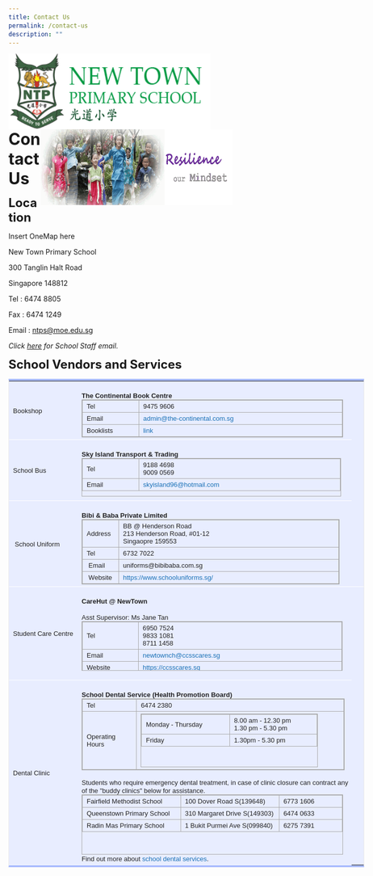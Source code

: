 ```yaml
---
title: Contact Us
permalink: /contact-us
description: ""
---
```

<img src="/images/logosub.png" style="width:400px;height:150px;margin-left:0px;" align="left">

<img src="/images/Header%20GIF.gif" style="width:380px;height:150px;margin-right:60px;" align="right">
<br><br><br><br><br><br>

**<font size="6">Contact Us</font>**

**<font size=5>Location</font>**


Insert OneMap here

New Town Primary School&nbsp;

300 Tanglin Halt Road&nbsp;

Singapore 148812

  

Tel : 6474 8805

Fax : 6474 1249

Email :&nbsp;[ntps@moe.edu.sg](mailto:ntps@moe.edu.sg)

_Click&nbsp;[here](https://moe-newtownpri-staging.netlify.app/about-us/school-staff)&nbsp;for School Staff email._

**<font size=5>School Vendors and Services</font>**

<table style="margin: 0px 10px 0px 0px; outline: 0px; padding: 0px; border-collapse: collapse; border-width: 4px 1px; border-style: solid; border-color: rgb(170, 188, 254) rgb(234, 234, 234); border-image: initial; background-color: rgb(232, 237, 255); color: rgb(0, 0, 0); font-family: Calibri, sans-serif; font-size: 14px; font-style: normal; font-variant-ligatures: normal; font-variant-caps: normal; font-weight: 400; letter-spacing: normal; orphans: 2; text-align: left; text-transform: none; white-space: normal; widows: 2; word-spacing: 0px; -webkit-text-stroke-width: 0px; text-decoration-thickness: initial; text-decoration-style: initial; text-decoration-color: initial; width: 704.5px;" class="ive_eobj_left iveo_table ives_tab_simple2"><tbody style="margin: 0px; outline: 0px; padding: 0px;"><tr style="margin: 0px; outline: 0px; padding: 0px;"><td style="margin: 0px; outline: 0px; padding: 4px 4px 4px 8px; text-align: left; color: rgb(34, 34, 34); border-bottom: 1px solid rgb(255, 255, 255); width: 129px;"><font style="margin: 0px; outline: 0px; padding: 0px;" size="2" face="arial, sans-serif">Bookshop<br style="margin: 0px; outline: 0px; padding: 0px;"></font></td><td style="margin: 0px; outline: 0px; padding: 4px 4px 4px 8px; text-align: left; color: rgb(34, 34, 34); border-bottom: 1px solid rgb(255, 255, 255); width: 488px;"><font style="margin: 0px; outline: 0px; padding: 0px;" size="2" face="arial, sans-serif"><br style="margin: 0px; outline: 0px; padding: 0px;"><b style="margin: 0px; outline: 0px; padding: 0px;">The Continental Book Centre</b><br style="margin: 0px; outline: 0px; padding: 0px;"><table style="margin: 0px 10px 0px 0px; outline: 0px; padding: 0px; border-collapse: collapse; float: left; border: 1px solid rgb(170, 170, 170); width: 517.5px;" class="ive_eobj_left iveo_table ives_tab_simple3"><tbody style="margin: 0px; outline: 0px; padding: 0px;"><tr style="margin: 0px; outline: 0px; padding: 0px;"><td style="margin: 0px; outline: 0px; padding: 4px 4px 4px 8px; text-align: left; color: rgb(34, 34, 34); border: 1px solid rgb(170, 170, 170); width: 103px;">Tel</td><td style="margin: 0px; outline: 0px; padding: 4px 4px 4px 8px; text-align: left; color: rgb(34, 34, 34); border: 1px solid rgb(170, 170, 170); width: 414px;">9475 9606</td></tr><tr style="margin: 0px; outline: 0px; padding: 0px;"><td style="margin: 0px; outline: 0px; padding: 4px 4px 4px 8px; text-align: left; color: rgb(34, 34, 34); border: 1px solid rgb(170, 170, 170); width: 60px;">Email</td><td style="margin: 0px; outline: 0px; padding: 4px 4px 4px 8px; text-align: left; color: rgb(34, 34, 34); border: 1px solid rgb(170, 170, 170); width: 60px;"><a style="margin: 0px; outline: 0px; padding: 0px; color: rgb(24, 112, 182); text-decoration: none;" target="" href="mailto:admin@the-continental.com.sg">admin@the-continental.com.sg</a></td></tr><tr style="margin: 0px; outline: 0px; padding: 0px;"><td style="margin: 0px; outline: 0px; padding: 4px 4px 4px 8px; text-align: left; color: rgb(34, 34, 34); border: 1px solid rgb(170, 170, 170);">Booklists</td><td style="margin: 0px; outline: 0px; padding: 4px 4px 4px 8px; text-align: left; color: rgb(34, 34, 34); border: 1px solid rgb(170, 170, 170);"><a style="margin: 0px; outline: 0px; padding: 0px; color: rgb(24, 112, 182); text-decoration: none;" target="_blank" href="https://drive.google.com/drive/u/1/folders/17BvECiehbFGizSvUH7SFOuM0KcHQTnVB">link</a></td></tr></tbody></table><br style="margin: 0px; outline: 0px; padding: 0px;"><br style="margin: 0px; outline: 0px; padding: 0px;"><br style="margin: 0px; outline: 0px; padding: 0px;"><br style="margin: 0px; outline: 0px; padding: 0px;"></font></td></tr><tr style="margin: 0px; outline: 0px; padding: 0px;"><td style="margin: 0px; outline: 0px; padding: 4px 4px 4px 8px; text-align: left; color: rgb(34, 34, 34); border-bottom: 1px solid rgb(255, 255, 255); width: 60px;"><font style="margin: 0px; outline: 0px; padding: 0px;" size="2" face="arial, sans-serif">School Bus</font></td><td style="margin: 0px; outline: 0px; padding: 4px 4px 4px 8px; text-align: left; color: rgb(34, 34, 34); border-bottom: 1px solid rgb(255, 255, 255); width: 60px;"><font style="margin: 0px; outline: 0px; padding: 0px;" size="2" face="arial, sans-serif"><br style="margin: 0px; outline: 0px; padding: 0px;"><b style="margin: 0px; outline: 0px; padding: 0px;">Sky Island Transport &amp; Trading<br style="margin: 0px; outline: 0px; padding: 0px;"></b><table style="margin: 0px 10px 0px 0px; outline: 0px; padding: 0px; border-collapse: collapse; float: left; border: 1px solid rgb(170, 170, 170); width: 513.5px; height: 76px;" class="ive_eobj_left iveo_table ives_tab_simple3"><tbody style="margin: 0px; outline: 0px; padding: 0px;"><tr style="margin: 0px; outline: 0px; padding: 0px;"><td style="margin: 0px; outline: 0px; padding: 4px 4px 4px 8px; text-align: left; color: rgb(34, 34, 34); border: 1px solid rgb(170, 170, 170); width: 105px;">Tel</td><td style="margin: 0px; outline: 0px; padding: 4px 4px 4px 8px; text-align: left; color: rgb(34, 34, 34); border: 1px solid rgb(170, 170, 170); width: 408px;">9188 4698<br style="margin: 0px; outline: 0px; padding: 0px;">9009 0569</td></tr><tr style="margin: 0px; outline: 0px; padding: 0px;"><td style="margin: 0px; outline: 0px; padding: 4px 4px 4px 8px; text-align: left; color: rgb(34, 34, 34); border: 1px solid rgb(170, 170, 170); width: 60px;">Email</td><td style="margin: 0px; outline: 0px; padding: 4px 4px 4px 8px; text-align: left; color: rgb(34, 34, 34); border: 1px solid rgb(170, 170, 170); width: 60px;"><a style="margin: 0px; outline: 0px; padding: 0px; color: rgb(24, 112, 182); text-decoration: none;" target="" href="mailto:skyisland96@hotmail.com">skyisland96@hotmail.com</a></td></tr></tbody></table><br style="margin: 0px; outline: 0px; padding: 0px;"><br style="margin: 0px; outline: 0px; padding: 0px;"><br style="margin: 0px; outline: 0px; padding: 0px;"><br style="margin: 0px; outline: 0px; padding: 0px;"><br style="margin: 0px; outline: 0px; padding: 0px;"></font></td></tr><tr style="margin: 0px; outline: 0px; padding: 0px;"><td style="margin: 0px; outline: 0px; padding: 4px 4px 4px 8px; text-align: left; color: rgb(34, 34, 34); border-bottom: 1px solid rgb(255, 255, 255);"><font style="margin: 0px; outline: 0px; padding: 0px;" size="2" face="arial, sans-serif">&nbsp;School Uniform</font></td><td style="margin: 0px; outline: 0px; padding: 4px 4px 4px 8px; text-align: left; color: rgb(34, 34, 34); border-bottom: 1px solid rgb(255, 255, 255);">&nbsp;<br style="margin: 0px; outline: 0px; padding: 0px;"><font style="margin: 0px; outline: 0px; padding: 0px;" size="2" face="arial, sans-serif"><b style="margin: 0px; outline: 0px; padding: 0px;">Bibi &amp; Baba Private Limited</b><br style="margin: 0px; outline: 0px; padding: 0px;"><table style="margin: 0px 10px 0px 0px; outline: 0px; padding: 0px; border-collapse: collapse; float: left; border: 1px solid rgb(170, 170, 170); width: 511.233px;" class="iveo_table ives_tab_simple3 ive_eobj_left"><tbody style="margin: 0px; outline: 0px; padding: 0px;"><tr style="margin: 0px; outline: 0px; padding: 0px;"><td style="margin: 0px; outline: 0px; padding: 4px 4px 4px 8px; text-align: left; color: rgb(34, 34, 34); border: 1px solid rgb(170, 170, 170); width: 60px;">Address</td><td style="margin: 0px; outline: 0px; padding: 4px 4px 4px 8px; text-align: left; color: rgb(34, 34, 34); border: 1px solid rgb(170, 170, 170); width: 451px;">BB @ Henderson Road<br style="margin: 0px; outline: 0px; padding: 0px;">213 Henderson Road, #01-12<br style="margin: 0px; outline: 0px; padding: 0px;">Singaopre 159553<br style="margin: 0px; outline: 0px; padding: 0px;"></td></tr><tr style="margin: 0px; outline: 0px; padding: 0px;"><td style="margin: 0px; outline: 0px; padding: 4px 4px 4px 8px; text-align: left; color: rgb(34, 34, 34); border: 1px solid rgb(170, 170, 170); width: 60px;">Tel</td><td style="margin: 0px; outline: 0px; padding: 4px 4px 4px 8px; text-align: left; color: rgb(34, 34, 34); border: 1px solid rgb(170, 170, 170); width: 60px;">6732 7022</td></tr><tr style="margin: 0px; outline: 0px; padding: 0px;"><td style="margin: 0px; outline: 0px; padding: 4px 4px 4px 8px; text-align: left; color: rgb(34, 34, 34); border: 1px solid rgb(170, 170, 170);">&nbsp;Email</td><td style="margin: 0px; outline: 0px; padding: 4px 4px 4px 8px; text-align: left; color: rgb(34, 34, 34); border: 1px solid rgb(170, 170, 170);">uniforms@bibibaba.com.sg</td></tr><tr style="margin: 0px; outline: 0px; padding: 0px;"><td style="margin: 0px; outline: 0px; padding: 4px 4px 4px 8px; text-align: left; color: rgb(34, 34, 34); border: 1px solid rgb(170, 170, 170);">&nbsp;Website</td><td style="margin: 0px; outline: 0px; padding: 4px 4px 4px 8px; text-align: left; color: rgb(34, 34, 34); border: 1px solid rgb(170, 170, 170);"><a style="margin: 0px; outline: 0px; padding: 0px; color: rgb(24, 112, 182); text-decoration: none;" target="_blank" href="https://www.schooluniforms.sg/">https://www.schooluniforms.sg/</a></td></tr></tbody></table><br style="margin: 0px; outline: 0px; padding: 0px;"></font></td><td style="margin: 0px; outline: 0px; padding: 4px 4px 4px 8px; text-align: left; color: rgb(34, 34, 34); border-bottom: 1px solid rgb(255, 255, 255);"></td><td style="margin: 0px; outline: 0px; padding: 4px 4px 4px 8px; text-align: left; color: rgb(34, 34, 34); border-bottom: 1px solid rgb(255, 255, 255);"><br style="margin: 0px; outline: 0px; padding: 0px;"></td></tr><tr style="margin: 0px; outline: 0px; padding: 0px;"><td style="margin: 0px; outline: 0px; padding: 4px 4px 4px 8px; text-align: left; color: rgb(34, 34, 34); border-bottom: 1px solid rgb(255, 255, 255);"><font style="margin: 0px; outline: 0px; padding: 0px;" size="2" face="arial, sans-serif">Student Care Centre</font></td><td style="margin: 0px; outline: 0px; padding: 4px 4px 4px 8px; text-align: left; color: rgb(34, 34, 34); border-bottom: 1px solid rgb(255, 255, 255);"><font style="margin: 0px; outline: 0px; padding: 0px;" size="2" face="arial, sans-serif"><br style="margin: 0px; outline: 0px; padding: 0px;"><b style="margin: 0px; outline: 0px; padding: 0px;">CareHut @ NewTown</b><br style="margin: 0px; outline: 0px; padding: 0px;"><br style="margin: 0px; outline: 0px; padding: 0px;">Asst Supervisor: Ms Jane Tan<br style="margin: 0px; outline: 0px; padding: 0px;"><table style="margin: 0px 10px 0px 0px; outline: 0px; padding: 0px; border-collapse: collapse; float: left; border: 1px solid rgb(170, 170, 170); width: 516.5px; height: 98px;" class="ive_eobj_left iveo_table ives_tab_simple3"><tbody style="margin: 0px; outline: 0px; padding: 0px;"><tr style="margin: 0px; outline: 0px; padding: 0px;"><td style="margin: 0px; outline: 0px; padding: 4px 4px 4px 8px; text-align: left; color: rgb(34, 34, 34); border: 1px solid rgb(170, 170, 170); width: 103px;">Tel</td><td style="margin: 0px; outline: 0px; padding: 4px 4px 4px 8px; text-align: left; color: rgb(34, 34, 34); border: 1px solid rgb(170, 170, 170); width: 413px;">6950 7524<br style="margin: 0px; outline: 0px; padding: 0px;">9833 1081&nbsp;<br style="margin: 0px; outline: 0px; padding: 0px;">8711 1458</td></tr><tr style="margin: 0px; outline: 0px; padding: 0px;"><td style="margin: 0px; outline: 0px; padding: 4px 4px 4px 8px; text-align: left; color: rgb(34, 34, 34); border: 1px solid rgb(170, 170, 170); width: 60px;">Email</td><td style="margin: 0px; outline: 0px; padding: 4px 4px 4px 8px; text-align: left; color: rgb(34, 34, 34); border: 1px solid rgb(170, 170, 170); width: 60px;"><a style="margin: 0px; outline: 0px; padding: 0px; color: rgb(24, 112, 182); text-decoration: none;" target="" href="mailto:newtownch@ccsscares.sg">newtownch@ccsscares.sg</a></td></tr><tr style="margin: 0px; outline: 0px; padding: 0px;"><td style="margin: 0px; outline: 0px; padding: 4px 4px 4px 8px; text-align: left; color: rgb(34, 34, 34); border: 1px solid rgb(170, 170, 170);">Website</td><td style="margin: 0px; outline: 0px; padding: 4px 4px 4px 8px; text-align: left; color: rgb(34, 34, 34); border: 1px solid rgb(170, 170, 170);"><a style="margin: 0px; outline: 0px; padding: 0px; color: rgb(24, 112, 182); text-decoration: none;" target="_blank" href="https://ccsscares.sg/">https://ccsscares.sg</a></td></tr></tbody></table><br style="margin: 0px; outline: 0px; padding: 0px;"><br style="margin: 0px; outline: 0px; padding: 0px;"><br style="margin: 0px; outline: 0px; padding: 0px;"><br style="margin: 0px; outline: 0px; padding: 0px;"><br style="margin: 0px; outline: 0px; padding: 0px;"><br style="margin: 0px; outline: 0px; padding: 0px;"><br style="margin: 0px; outline: 0px; padding: 0px;"></font></td></tr><tr style="margin: 0px; outline: 0px; padding: 0px;"><td style="margin: 0px; outline: 0px; padding: 4px 4px 4px 8px; text-align: left; color: rgb(34, 34, 34); border-bottom: 1px solid rgb(255, 255, 255);"><font style="margin: 0px; outline: 0px; padding: 0px;" size="2" face="arial, sans-serif">Dental Clinic</font></td><td style="margin: 0px; outline: 0px; padding: 4px 4px 4px 8px; text-align: left; color: rgb(34, 34, 34); border-bottom: 1px solid rgb(255, 255, 255);"><font style="margin: 0px; outline: 0px; padding: 0px;" size="2" face="arial, sans-serif"><br style="margin: 0px; outline: 0px; padding: 0px;"><b style="margin: 0px; outline: 0px; padding: 0px;">School Dental Service (Health Promotion Board)</b><br style="margin: 0px; outline: 0px; padding: 0px;"><table style="margin: 0px 10px 0px 0px; outline: 0px; padding: 0px; border-collapse: collapse; float: left; border: 1px solid rgb(170, 170, 170); width: 520.5px;" class="ive_eobj_left iveo_table ives_tab_simple3"><tbody style="margin: 0px; outline: 0px; padding: 0px;"><tr style="margin: 0px; outline: 0px; padding: 0px;"><td style="margin: 0px; outline: 0px; padding: 4px 4px 4px 8px; text-align: left; color: rgb(34, 34, 34); border: 1px solid rgb(170, 170, 170); width: 109px;">Tel</td><td style="margin: 0px; outline: 0px; padding: 4px 4px 4px 8px; text-align: left; color: rgb(34, 34, 34); border: 1px solid rgb(170, 170, 170); width: 411px;">6474 2380</td></tr><tr style="margin: 0px; outline: 0px; padding: 0px;"><td style="margin: 0px; outline: 0px; padding: 4px 4px 4px 8px; text-align: left; color: rgb(34, 34, 34); border: 1px solid rgb(170, 170, 170); width: 60px;">Operating Hours</td><td style="margin: 0px; outline: 0px; padding: 4px 4px 4px 8px; text-align: left; color: rgb(34, 34, 34); border: 1px solid rgb(170, 170, 170); width: 60px;"><table style="margin: 0px 10px 0px 0px; outline: 0px; padding: 0px; border-collapse: collapse; float: left; border: 1px solid rgb(170, 170, 170); width: 351px; height: 106px;" class="iveo_table ives_tab_simple3 ive_eobj_left"><tbody style="margin: 0px; outline: 0px; padding: 0px;"><tr style="margin: 0px; outline: 0px; padding: 0px;"><td style="margin: 0px; outline: 0px; padding: 4px 4px 4px 8px; text-align: left; color: rgb(34, 34, 34); border: 1px solid rgb(170, 170, 170); width: 175px;">Monday - Thursday</td><td style="margin: 0px; outline: 0px; padding: 4px 4px 4px 8px; text-align: left; color: rgb(34, 34, 34); border: 1px solid rgb(170, 170, 170); width: 175px;">8.00 am - 12.30 pm<br style="margin: 0px; outline: 0px; padding: 0px;">1.30 pm - 5.30 pm</td></tr><tr style="margin: 0px; outline: 0px; padding: 0px;"><td style="margin: 0px; outline: 0px; padding: 4px 4px 4px 8px; text-align: left; color: rgb(34, 34, 34); border: 1px solid rgb(170, 170, 170); width: 60px;">Friday</td><td style="margin: 0px; outline: 0px; padding: 4px 4px 4px 8px; text-align: left; color: rgb(34, 34, 34); border: 1px solid rgb(170, 170, 170); width: 60px;">1.30pm - 5.30 pm</td></tr></tbody></table><br style="margin: 0px; outline: 0px; padding: 0px;"></td></tr></tbody></table><br style="margin: 0px; outline: 0px; padding: 0px;">&nbsp;<br style="margin: 0px; outline: 0px; padding: 0px;"></font><font style="margin: 0px; outline: 0px; padding: 0px;" size="2" face="arial, sans-serif">Students who require emergency dental treatment, in case of clinic&nbsp;closure can contract any of the "buddy clinics" below for assistance.<br style="margin: 0px; outline: 0px; padding: 0px;"><table style="margin: 0px 10px 0px 0px; outline: 0px; padding: 0px; border-collapse: collapse; float: left; border: 1px solid rgb(170, 170, 170); width: 518px; height: 119px;" class="ive_eobj_left iveo_table ives_tab_simple3"><tbody style="margin: 0px; outline: 0px; padding: 0px;"><tr style="margin: 0px; outline: 0px; padding: 0px;"><td style="margin: 0px; outline: 0px; padding: 4px 4px 4px 8px; text-align: left; color: rgb(34, 34, 34); border: 1px solid rgb(170, 170, 170); width: 196px;">Fairfield Methodist School</td><td style="margin: 0px; outline: 0px; padding: 4px 4px 4px 8px; text-align: left; color: rgb(34, 34, 34); border: 1px solid rgb(170, 170, 170); width: 198px;">100 Dover Road S(139648)<br style="margin: 0px; outline: 0px; padding: 0px;"></td><td style="margin: 0px; outline: 0px; padding: 4px 4px 4px 8px; text-align: left; color: rgb(34, 34, 34); border: 1px solid rgb(170, 170, 170); width: 123px;">6773 1606</td></tr><tr style="margin: 0px; outline: 0px; padding: 0px;"><td style="margin: 0px; outline: 0px; padding: 4px 4px 4px 8px; text-align: left; color: rgb(34, 34, 34); border: 1px solid rgb(170, 170, 170); width: 60px;">Queenstown Primary School</td><td style="margin: 0px; outline: 0px; padding: 4px 4px 4px 8px; text-align: left; color: rgb(34, 34, 34); border: 1px solid rgb(170, 170, 170); width: 60px;">310 Margaret Drive S(149303)<br style="margin: 0px; outline: 0px; padding: 0px;"></td><td style="margin: 0px; outline: 0px; padding: 4px 4px 4px 8px; text-align: left; color: rgb(34, 34, 34); border: 1px solid rgb(170, 170, 170); width: 60px;">6474 0633</td></tr><tr style="margin: 0px; outline: 0px; padding: 0px;"><td style="margin: 0px; outline: 0px; padding: 4px 4px 4px 8px; text-align: left; color: rgb(34, 34, 34); border: 1px solid rgb(170, 170, 170);">Radin Mas Primary School</td><td style="margin: 0px; outline: 0px; padding: 4px 4px 4px 8px; text-align: left; color: rgb(34, 34, 34); border: 1px solid rgb(170, 170, 170);">1 Bukit Purmei Ave S(099840)</td><td style="margin: 0px; outline: 0px; padding: 4px 4px 4px 8px; text-align: left; color: rgb(34, 34, 34); border: 1px solid rgb(170, 170, 170);">6275 7391</td></tr></tbody></table><br style="margin: 0px; outline: 0px; padding: 0px;"><br style="margin: 0px; outline: 0px; padding: 0px;"><br style="margin: 0px; outline: 0px; padding: 0px;"><br style="margin: 0px; outline: 0px; padding: 0px;"><br style="margin: 0px; outline: 0px; padding: 0px;"><br style="margin: 0px; outline: 0px; padding: 0px;"><br style="margin: 0px; outline: 0px; padding: 0px;">Find out more about<span>&nbsp;</span><a style="margin: 0px; outline: 0px; padding: 0px; color: rgb(24, 112, 182); text-decoration: none;" target="_blank" href="https://www.healthhub.sg/programmes/15/school_dental_programme">school dental services</a>.<br style="margin: 0px; outline: 0px; padding: 0px;"></font></td></tr></tbody></table>